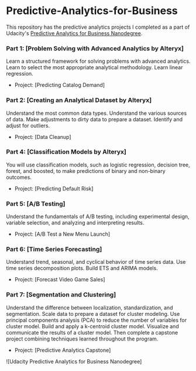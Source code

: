 # Predictive-Analytics-for-Business
This repository has the predictive analytics projects I completed as a part of Udacity's [Predictive Analytics for Business Nanodegree](https://www.udacity.com/course/business-analyst-nanodegree--nd008).

### Part 1: [Problem Solving with Advanced Analytics by Alteryx]
Learn a structured framework for solving problems with advanced analytics. Learn to select the most appropriate analytical methodology. Learn linear regression.
- Project: [Predicting Catalog Demand]

### Part 2: [Creating an Analytical Dataset by Alteryx]
Understand the most common data types. Understand the various sources of data. Make adjustments to dirty data to prepare a dataset. Identify and adjust for outliers. 
- Project: [Data Cleanup]

### Part 4: [Classification Models by Alteryx]
You will use classification models, such as logistic regression, decision tree, forest, and boosted, to make predictions of binary and non-binary outcomes.

- Project: [Predicting Default Risk]

### Part 5: [A/B Testing]
Understand the fundamentals of A/B testing, including experimental design, variable selection, and analyzing and interpreting results.

- Project: [A/B Test a New Menu Launch]

### Part 6: [Time Series Forecasting]
Understand trend, seasonal, and cyclical behavior of time series data. Use time series decomposition plots. Build ETS and ARIMA models.

- Project: [Forecast Video Game Sales]

### Part 7: [Segmentation and Clustering]
Understand the difference between localization, standardization, and segmentation. Scale data to prepare a dataset for cluster modeling. Use principal components analysis (PCA) to reduce the number of variables for cluster model. Build and apply a k-centroid cluster model. Visualize and communicate the results of a cluster model.
Then complete a capstone project combining techniques learned throughout the program.

- Project: [Predictive Analytics Capstone]

![Udacity Predictive Analytics for Business Nanodegree]
